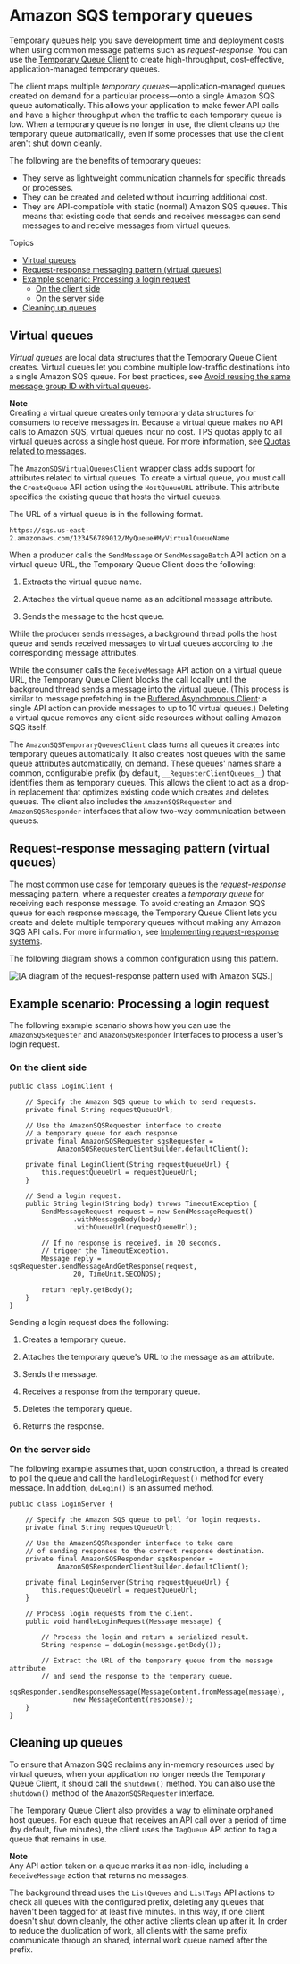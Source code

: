 # Amazon SQS temporary queues<a name="sqs-temporary-queues"></a>

Temporary queues help you save development time and deployment costs when using common message patterns such as *request\-response*\. You can use the [Temporary Queue Client](https://github.com/awslabs/amazon-sqs-java-temporary-queues-client) to create high\-throughput, cost\-effective, application\-managed temporary queues\.

The client maps multiple *temporary queues*—application\-managed queues created on demand for a particular process—onto a single Amazon SQS queue automatically\. This allows your application to make fewer API calls and have a higher throughput when the traffic to each temporary queue is low\. When a temporary queue is no longer in use, the client cleans up the temporary queue automatically, even if some processes that use the client aren't shut down cleanly\.

The following are the benefits of temporary queues:
+ They serve as lightweight communication channels for specific threads or processes\.
+ They can be created and deleted without incurring additional cost\.
+ They are API\-compatible with static \(normal\) Amazon SQS queues\. This means that existing code that sends and receives messages can send messages to and receive messages from virtual queues\.

Topics
+ [Virtual queues](#virtual-queues)
+ [Request\-response messaging pattern \(virtual queues\)](#request-reply-messaging-pattern)
+ [Example scenario: Processing a login request](#example-scenario)
  + [On the client side](#process-login-request-client-side)
  + [On the server side](#process-login-request-server-side)
+ [Cleaning up queues](#cleaning-up-queues)

## Virtual queues<a name="virtual-queues"></a>

*Virtual queues* are local data structures that the Temporary Queue Client creates\. Virtual queues let you combine multiple low\-traffic destinations into a single Amazon SQS queue\. For best practices, see [Avoid reusing the same message group ID with virtual queues](using-messagegroupid-property.md#avoiding-reusing-message-group-id-with-virtual-queues)\.

**Note**  
Creating a virtual queue creates only temporary data structures for consumers to receive messages in\. Because a virtual queue makes no API calls to Amazon SQS, virtual queues incur no cost\.
TPS quotas apply to all virtual queues across a single host queue\. For more information, see [Quotas related to messages](quotas-messages.md)\.

The `AmazonSQSVirtualQueuesClient` wrapper class adds support for attributes related to virtual queues\. To create a virtual queue, you must call the `CreateQueue` API action using the `HostQueueURL` attribute\. This attribute specifies the existing queue that hosts the virtual queues\.

The URL of a virtual queue is in the following format\.

```
https://sqs.us-east-2.amazonaws.com/123456789012/MyQueue#MyVirtualQueueName
```

When a producer calls the `SendMessage` or `SendMessageBatch` API action on a virtual queue URL, the Temporary Queue Client does the following:

1. Extracts the virtual queue name\.

1. Attaches the virtual queue name as an additional message attribute\.

1. Sends the message to the host queue\.

While the producer sends messages, a background thread polls the host queue and sends received messages to virtual queues according to the corresponding message attributes\.

While the consumer calls the `ReceiveMessage` API action on a virtual queue URL, the Temporary Queue Client blocks the call locally until the background thread sends a message into the virtual queue\. \(This process is similar to message prefetching in the [Buffered Asynchronous Client](sqs-client-side-buffering-request-batching.md): a single API action can provide messages to up to 10 virtual queues\.\) Deleting a virtual queue removes any client\-side resources without calling Amazon SQS itself\.

The `AmazonSQSTemporaryQueuesClient` class turns all queues it creates into temporary queues automatically\. It also creates host queues with the same queue attributes automatically, on demand\. These queues' names share a common, configurable prefix \(by default, `__RequesterClientQueues__`\) that identifies them as temporary queues\. This allows the client to act as a drop\-in replacement that optimizes existing code which creates and deletes queues\. The client also includes the `AmazonSQSRequester` and `AmazonSQSResponder` interfaces that allow two\-way communication between queues\.

## Request\-response messaging pattern \(virtual queues\)<a name="request-reply-messaging-pattern"></a>

The most common use case for temporary queues is the *request\-response* messaging pattern, where a requester creates a *temporary queue* for receiving each response message\. To avoid creating an Amazon SQS queue for each response message, the Temporary Queue Client lets you create and delete multiple temporary queues without making any Amazon SQS API calls\. For more information, see [Implementing request\-response systems](working-with-messages.md#implementing-request-response-systems)\.

The following diagram shows a common configuration using this pattern\.

![\[A diagram of the request-response pattern used with Amazon SQS.\]](http://docs.aws.amazon.com/AWSSimpleQueueService/latest/SQSDeveloperGuide/images/sqs-request-response-pattern.png)

## Example scenario: Processing a login request<a name="example-scenario"></a>

The following example scenario shows how you can use the `AmazonSQSRequester` and `AmazonSQSResponder` interfaces to process a user's login request\.

### On the client side<a name="process-login-request-client-side"></a>

```
public class LoginClient {

    // Specify the Amazon SQS queue to which to send requests.
    private final String requestQueueUrl;

    // Use the AmazonSQSRequester interface to create
    // a temporary queue for each response.
    private final AmazonSQSRequester sqsRequester = 
            AmazonSQSRequesterClientBuilder.defaultClient();

    private final LoginClient(String requestQueueUrl) {
        this.requestQueueUrl = requestQueueUrl;
    }

    // Send a login request.
    public String login(String body) throws TimeoutException {
        SendMessageRequest request = new SendMessageRequest()
                .withMessageBody(body)
                .withQueueUrl(requestQueueUrl);

        // If no response is received, in 20 seconds,
        // trigger the TimeoutException.
        Message reply = sqsRequester.sendMessageAndGetResponse(request, 
                20, TimeUnit.SECONDS);

        return reply.getBody();
    }
}
```

Sending a login request does the following:

1. Creates a temporary queue\.

1. Attaches the temporary queue's URL to the message as an attribute\.

1. Sends the message\.

1. Receives a response from the temporary queue\.

1. Deletes the temporary queue\.

1. Returns the response\.

### On the server side<a name="process-login-request-server-side"></a>

The following example assumes that, upon construction, a thread is created to poll the queue and call the `handleLoginRequest()` method for every message\. In addition, `doLogin()` is an assumed method\.

```
public class LoginServer {

    // Specify the Amazon SQS queue to poll for login requests.
    private final String requestQueueUrl;

    // Use the AmazonSQSResponder interface to take care
    // of sending responses to the correct response destination.
    private final AmazonSQSResponder sqsResponder = 
            AmazonSQSResponderClientBuilder.defaultClient();

    private final LoginServer(String requestQueueUrl) {
        this.requestQueueUrl = requestQueueUrl;
    }

    // Process login requests from the client.
    public void handleLoginRequest(Message message) {

        // Process the login and return a serialized result.
        String response = doLogin(message.getBody());

        // Extract the URL of the temporary queue from the message attribute
        // and send the response to the temporary queue.
        sqsResponder.sendResponseMessage(MessageContent.fromMessage(message), 
                new MessageContent(response));  
    }
}
```

## Cleaning up queues<a name="cleaning-up-queues"></a>

To ensure that Amazon SQS reclaims any in\-memory resources used by virtual queues, when your application no longer needs the Temporary Queue Client, it should call the `shutdown()` method\. You can also use the `shutdown()` method of the `AmazonSQSRequester` interface\.

The Temporary Queue Client also provides a way to eliminate orphaned host queues\. For each queue that receives an API call over a period of time \(by default, five minutes\), the client uses the `TagQueue` API action to tag a queue that remains in use\. 

**Note**  
Any API action taken on a queue marks it as non\-idle, including a `ReceiveMessage` action that returns no messages\.

The background thread uses the `ListQueues` and `ListTags` API actions to check all queues with the configured prefix, deleting any queues that haven't been tagged for at least five minutes\. In this way, if one client doesn't shut down cleanly, the other active clients clean up after it\. In order to reduce the duplication of work, all clients with the same prefix communicate through an shared, internal work queue named after the prefix\.
